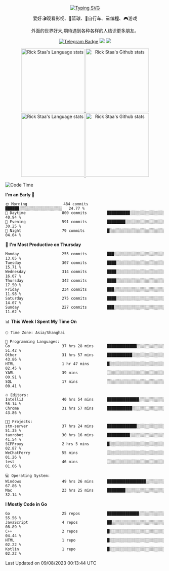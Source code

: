 <div align="center"> 

[![Typing SVG](https://readme-typing-svg.herokuapp.com?size=25&duration=2500&color=eeeeee&vCenter=true&width=200&height=40&lines=Hi+there+%F0%9F%91%8B%F0%9F%8F%BB;I'm+DanBai)](https://git.io/typing-svg)

爱好:🎬观看影视、🏀篮球、🚴自行车、💻编程、🎮游戏

外面的世界好大,期待遇到各种各样的人结识更多朋友。

[![Telegram Badge](https://img.shields.io/badge/-Telegram-blue?style=flat&logo=Telegram&logoColor=white)](https://t.me/danbai9420) 
[![](https://img.shields.io/badge/-Blog-brightgreen?style=flat&logo=Blogger&logoColor=white)](https://p00q.cn)
[![](https://img.shields.io/badge/-Email-red?style=flat&logo=Mail.Ru&logoColor=white)](mailto:danbai@88.com)
</div>

<!-- Light Mode -->
<div align="center"> 
<a href="https://github.com/anuraghazra/github-readme-stats#gh-light-mode-only">
<img height=200 src="https://github-readme-stats.vercel.app/api/top-langs/?username=danbai225&layout=compact&langs_count=10&hide_border=1&role=OWNER,COLLABORATOR#gh-light-mode-only" alt="Rick Staa's Language stats" />
</a>
<a href="https://github.com/anuraghazra/github-readme-stats#gh-light-mode-only">
<img height=200 src="https://github-readme-stats.vercel.app/api?username=danbai225&show_icons=true&count_private=true&line_height=28&hide_border=1&include_all_commits=true&card_width=450&role=OWNER,COLLABORATOR&exclude_repo=github-readme-stats#gh-light-mode-only" alt="Rick Staa's Github stats" />
</a>
</div>

<!-- Dark Mode -->
<div align="center"> 
<a href="https://github.com/anuraghazra/github-readme-stats#gh-dark-mode-only">
<img height=200 src="https://github-readme-stats.vercel.app/api/top-langs/?username=danbai225&layout=compact&langs_count=10&hide_border=1&role=OWNER,COLLABORATOR&theme=github_dark#gh-dark-mode-only" alt="Rick Staa's Language stats" />
</a>
<a href="https://github.com/anuraghazra/github-readme-stats#gh-dark-mode-only">
<img height=200 src="https://github-readme-stats.vercel.app/api?username=danbai225&show_icons=true&count_private=true&line_height=28&hide_border=1&include_all_commits=true&card_width=450&role=OWNER,COLLABORATOR&exclude_repo=github-readme-stats&theme=github_dark#gh-dark-mode-only" alt="Rick Staa's Github stats" />
</a>
</div>

<!--START_SECTION:waka-->
![Code Time](http://img.shields.io/badge/Code%20Time-830%20hrs%2012%20mins-blue)

**I'm an Early 🐤** 

```text
🌞 Morning                484 commits         ██████░░░░░░░░░░░░░░░░░░░   24.77 % 
🌆 Daytime                800 commits         ██████████░░░░░░░░░░░░░░░   40.94 % 
🌃 Evening                591 commits         ████████░░░░░░░░░░░░░░░░░   30.25 % 
🌙 Night                  79 commits          █░░░░░░░░░░░░░░░░░░░░░░░░   04.04 % 
```
📅 **I'm Most Productive on Thursday** 

```text
Monday                   255 commits         ███░░░░░░░░░░░░░░░░░░░░░░   13.05 % 
Tuesday                  307 commits         ████░░░░░░░░░░░░░░░░░░░░░   15.71 % 
Wednesday                314 commits         ████░░░░░░░░░░░░░░░░░░░░░   16.07 % 
Thursday                 342 commits         ████░░░░░░░░░░░░░░░░░░░░░   17.50 % 
Friday                   234 commits         ███░░░░░░░░░░░░░░░░░░░░░░   11.98 % 
Saturday                 275 commits         ████░░░░░░░░░░░░░░░░░░░░░   14.07 % 
Sunday                   227 commits         ███░░░░░░░░░░░░░░░░░░░░░░   11.62 % 
```


📊 **This Week I Spent My Time On** 

```text
🕑︎ Time Zone: Asia/Shanghai

💬 Programming Languages: 
Go                       37 hrs 28 mins      █████████████░░░░░░░░░░░░   51.42 % 
Other                    31 hrs 57 mins      ███████████░░░░░░░░░░░░░░   43.86 % 
HTML                     1 hr 47 mins        █░░░░░░░░░░░░░░░░░░░░░░░░   02.45 % 
YAML                     39 mins             ░░░░░░░░░░░░░░░░░░░░░░░░░   00.91 % 
SQL                      17 mins             ░░░░░░░░░░░░░░░░░░░░░░░░░   00.41 % 

🔥 Editors: 
IntelliJ                 40 hrs 54 mins      ██████████████░░░░░░░░░░░   56.14 % 
Chrome                   31 hrs 57 mins      ███████████░░░░░░░░░░░░░░   43.86 % 

🐱‍💻 Projects: 
stm-server               37 hrs 24 mins      █████████████░░░░░░░░░░░░   51.35 % 
taxrobot                 30 hrs 16 mins      ██████████░░░░░░░░░░░░░░░   41.54 % 
SCFProxy                 2 hrs 5 mins        █░░░░░░░░░░░░░░░░░░░░░░░░   02.87 % 
WeChatFerry              55 mins             ░░░░░░░░░░░░░░░░░░░░░░░░░   01.26 % 
test                     46 mins             ░░░░░░░░░░░░░░░░░░░░░░░░░   01.06 % 

💻 Operating System: 
Windows                  49 hrs 26 mins      █████████████████░░░░░░░░   67.86 % 
Mac                      23 hrs 25 mins      ████████░░░░░░░░░░░░░░░░░   32.14 % 
```

**I Mostly Code in Go** 

```text
Go                       25 repos            ██████████████░░░░░░░░░░░   55.56 % 
JavaScript               4 repos             ██░░░░░░░░░░░░░░░░░░░░░░░   08.89 % 
C++                      2 repos             █░░░░░░░░░░░░░░░░░░░░░░░░   04.44 % 
HTML                     1 repo              █░░░░░░░░░░░░░░░░░░░░░░░░   02.22 % 
Kotlin                   1 repo              █░░░░░░░░░░░░░░░░░░░░░░░░   02.22 % 
```




 Last Updated on 09/08/2023 00:13:44 UTC
<!--END_SECTION:waka-->
